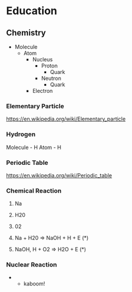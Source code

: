 # Education

## Chemistry 

- Molecule
  - Atom
    - Nucleus
      - Proton
        - Quark
      - Neutron
        - Quark
    - Electron

### Elementary Particle

https://en.wikipedia.org/wiki/Elementary_particle

### Hydrogen

Molecule - H
Atom - H

### Periodic Table

https://en.wikipedia.org/wiki/Periodic_table

### Chemical Reaction

1. Na
2. H20
3. 02

1. Na + H20 => NaOH + H + E (*)
2. NaOH, H + O2 => H2O + E (*)

### Nuclear Reaction

* - kaboom!
